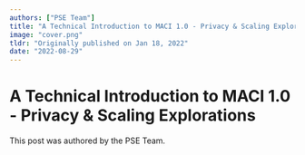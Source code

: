 ```yaml
---
authors: ["PSE Team"]
title: "A Technical Introduction to MACI 1.0 - Privacy & Scaling Explorations"
image: "cover.png"
tldr: "Originally published on Jan 18, 2022"
date: "2022-08-29"
---
```


# A Technical Introduction to MACI 1.0 - Privacy & Scaling Explorations

This post was authored by the PSE Team.
